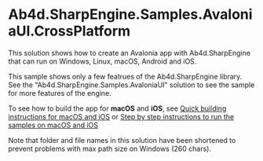 # Ab4d.SharpEngine.Samples.AvaloniaUI.CrossPlatform

This solution shows how to create an Avalonia app with Ab4d.SharpEngine that can run on Windows, Linux, macOS, Android and iOS.

This sample shows only a few featrues of the Ab4d.SharpEngine library. See the "Ab4d.SharpEngine.Samples.AvaloniaUI" solution to see the sample for more features of the engine.
  
To see how to build the app for **macOS** and **iOS**, see 
[Quick building instructions for macOS and iOS](https://github.com/ab4d/Ab4d.SharpEngine.Samples/blob/main/README.md#quick-building-instructions-for-macos-and-ios) or
[Step by step instructions to run the samples on macOS and iOS](https://github.com/ab4d/Ab4d.SharpEngine.Samples#step-by-step-instructions-to-run-the-samples-on-macos-and-ios)

Note that folder and file names in this solution have been shortened to prevent problems with max path size on Windows (260 chars).
